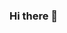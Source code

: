 ### Hi there 👋 
<!--
<div>
My name is Ed. I am a Junior Web Developer building with HMTL, CSS and JS. My goal is to work full-stack on exploratory, cloud-based web projects.
</div>
<br>
<ul>
  <li>🔭 I’m currently working on the launch of a fashion brand.</li>
  <br>
  <li>🌱 I’m learning Google Cloud Platform / Google Firebase + Full-Stack with Codecademy.</li>
  <br>
  <li>🔫 My weapons of choice include but are not limited to Adobe Illustrator, CSS, Figma, Google Firebase, HTML, JS, Spline and Wordpress.</li>
  <br>
  <li>📫 Soon you will be able to find out more @<a href="https://edwindharris.dev" target="_blank">edwindharris.dev</a></li>
  <br>
</ul>
<hr/>
<h3>Languages and tools</h3>

![Languages and Skills](https://github.com/edwindharris/edwindharris/blob/main/icons/tech-icons.svg?raw=true)

<hr/>
<h3>I can also be found in these places</h3>

<a href="https://twitter.com/edwindharris">![Twitter](https://github.com/edwindharris/edwindharris/blob/main/icons/twitter-color.svg?raw=true)</a>

![Google](https://github.com/edwindharris/edwindharris/blob/main/icons/google-color.svg?raw=true)

-->
